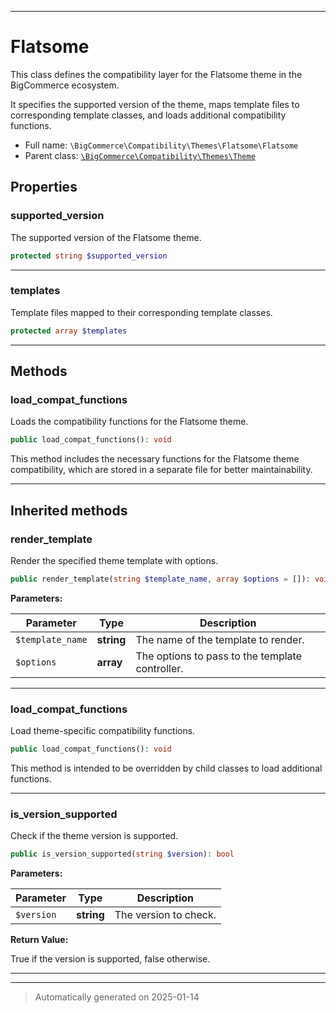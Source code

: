 ***

# Flatsome

This class defines the compatibility layer for the Flatsome theme in the BigCommerce ecosystem.

It specifies the supported version of the theme, maps template files to corresponding template classes,
and loads additional compatibility functions.

* Full name: `\BigCommerce\Compatibility\Themes\Flatsome\Flatsome`
* Parent class: [`\BigCommerce\Compatibility\Themes\Theme`](./classes/BigCommerce/Compatibility/Themes/Theme.md)



## Properties


### supported_version

The supported version of the Flatsome theme.

```php
protected string $supported_version
```







***

### templates

Template files mapped to their corresponding template classes.

```php
protected array $templates
```







***

## Methods


### load_compat_functions

Loads the compatibility functions for the Flatsome theme.

```php
public load_compat_functions(): void
```

This method includes the necessary functions for the Flatsome theme compatibility,
which are stored in a separate file for better maintainability.










***


## Inherited methods


### render_template

Render the specified theme template with options.

```php
public render_template(string $template_name, array $options = []): void
```








**Parameters:**

| Parameter | Type | Description |
|-----------|------|-------------|
| `$template_name` | **string** | The name of the template to render. |
| `$options` | **array** | The options to pass to the template controller. |





***

### load_compat_functions

Load theme-specific compatibility functions.

```php
public load_compat_functions(): void
```

This method is intended to be overridden by child classes to load additional functions.










***

### is_version_supported

Check if the theme version is supported.

```php
public is_version_supported(string $version): bool
```








**Parameters:**

| Parameter | Type | Description |
|-----------|------|-------------|
| `$version` | **string** | The version to check. |


**Return Value:**

True if the version is supported, false otherwise.




***


***
> Automatically generated on 2025-01-14
